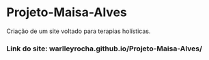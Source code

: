 # Projeto-Maisa-Alves
Criação de um site voltado para terapias holísticas.
### Link do site: warlleyrocha.github.io/Projeto-Maisa-Alves/
